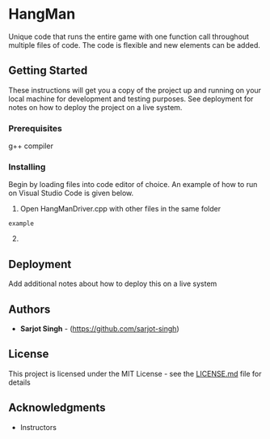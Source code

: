 # HangMan

Unique code that runs the entire game with one function call throughout multiple files of code. The code is flexible and new elements can be added.

## Getting Started

These instructions will get you a copy of the project up and running on your local machine for development and testing purposes. See deployment for notes on how to deploy the project on a live system.

### Prerequisites

g++ compiler

### Installing

Begin by loading files into code editor of choice. An example of how to run on Visual Studio Code is given below.


1. Open HangManDriver.cpp with other files in the same folder

```
example
```

2.

## Deployment

Add additional notes about how to deploy this on a live system

## Authors

* **Sarjot Singh** - (https://github.com/sarjot-singh)

## License

This project is licensed under the MIT License - see the [LICENSE.md](LICENSE.md) file for details

## Acknowledgments

* Instructors
